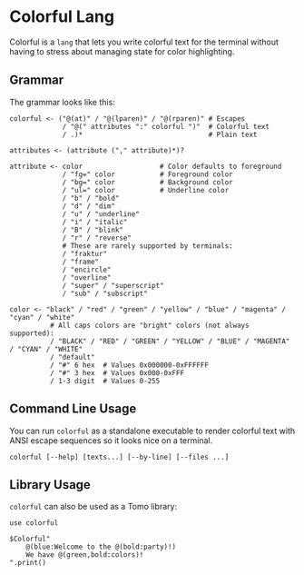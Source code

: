 # Colorful Lang

Colorful is a `lang` that lets you write colorful text for the terminal without
having to stress about managing state for color highlighting.

## Grammar

The grammar looks like this:

```
colorful <- ("@(at)" / "@(lparen)" / "@(rparen)" # Escapes
             / "@(" attributes ":" colorful ")"  # Colorful text
             / .)*                               # Plain text

attributes <- (attribute ("," attribute)*)?

attribute <- color                   # Color defaults to foreground
             / "fg=" color           # Foreground color
             / "bg=" color           # Background color
             / "ul=" color           # Underline color
             / "b" / "bold"
             / "d" / "dim"
             / "u" / "underline"
             / "i" / "italic"
             / "B" / "blink"
             / "r" / "reverse"
             # These are rarely supported by terminals:
             / "fraktur"
             / "frame"
             / "encircle"
             / "overline"
             / "super" / "superscript"
             / "sub" / "subscript"

color <- "black" / "red" / "green" / "yellow" / "blue" / "magenta" / "cyan" / "white"
          # All caps colors are "bright" colors (not always supported):
          / "BLACK" / "RED" / "GREEN" / "YELLOW" / "BLUE" / "MAGENTA" / "CYAN" / "WHITE"
          / "default"
          / "#" 6 hex  # Values 0x000000-0xFFFFFF
          / "#" 3 hex  # Values 0x000-0xFFF
          / 1-3 digit  # Values 0-255
```

## Command Line Usage

You can run `colorful` as a standalone executable to render colorful text with
ANSI escape sequences so it looks nice on a terminal.

```
colorful [--help] [texts...] [--by-line] [--files ...]
```

## Library Usage

`colorful` can also be used as a Tomo library:

```tomo
use colorful

$Colorful"
    @(blue:Welcome to the @(bold:party)!)
    We have @(green,bold:colors)!
".print()
```
